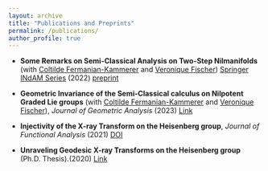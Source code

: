 ```yaml
---
layout: archive
title: "Publications and Preprints"
permalink: /publications/
author_profile: true
---
```

* <b>Some Remarks on Semi-Classical Analysis on Two-Step Nilmanifolds</b> (with [Coltilde Fermanian-Kammerer](https://perso.math.u-pem.fr/fermanian.clotilde/) and [Veronique Fischer](https://people.bath.ac.uk/vcmf20/))   [Springer INdAM Series](https://www.springer.com/series/10283)  (2022) [preprint](https://arxiv.org/abs/2211.14273)

* <b>Geometric Invariance of the Semi-Classical calculus on Nilpotent Graded Lie groups</b> (with [Coltilde Fermanian-Kammerer](https://perso.math.u-pem.fr/fermanian.clotilde/) and [Veronique Fischer](https://people.bath.ac.uk/vcmf20/)),  <i>Journal of Geometric Analysis</i> (2023) [Link](https://link.springer.com/article/10.1007/s12220-022-01163-z)<br/>

* <b>Injectivity of the X-ray Transform on the Heisenberg group</b>, <i>Journal of Functional Analysis</i> (2021) [DOI](https://doi.org/10.1016/j.jfa.2020.108886) <br/>

* <b>Unraveling Geodesic X-ray Transforms on the Heisenberg group</b> (Ph.D. Thesis).(2020) [Link](https://escholarship.org/uc/item/2661t4n7)<br/>

<!--
{% if author.googlescholar %}
  You can also find my articles on <u><a href="{{author.googlescholar}}">my Google Scholar profile</a>.</u>
{% endif %}

{% include base_path %}

{% for post in site.publications reversed %}
  {% include archive-single.html %}
{% endfor %}
-->
